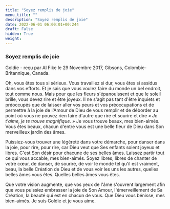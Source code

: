 ```yaml
---
title: "Soyez remplis de joie"
menu_title: ""
description: "Soyez remplis de joie"
date: 2022-06-01 06:00:01+00:244
draft: False
hidden: True
weight:
---
```

### Soyez remplis de joie

Goldie - reçu par Al Fike le 29 Novembre 2017, Gibsons, Colombie-Britannique, Canada.

Oh, vous êtes tous si sérieux. Vous travaillez si dur, vous êtes si assidus dans vos efforts. Et je sais que vous voulez faire du monde un bel endroit, tout comme nous. Mais pour que les fleurs s'épanouissent et que le soleil brille, vous devez rire et être joyeux. Il ne s'agit pas tant d'être inquiets et préoccupés que de laisser aller vos peurs et vos préoccupations et de permettre à la joie de l'Amour de Dieu de vous remplir et de déborder au point où vous ne pouvez rien faire d'autre que rire et sourire et dire *« Je t'aime, je te trouve magnifique. »* Je vous trouve beaux, mes bien-aimés. Vous êtes beaux, chacun d'entre vous est une belle fleur de Dieu dans Son merveilleux jardin des âmes.

Puissiez-vous trouver une légèreté dans votre démarche, pour danser dans la joie, pour rire, pour rire, car Dieu veut que Ses enfants soient joyeux et libres. C'est Son désir pour chacune de ses belles âmes. Laissez partir tout ce qui vous accable, mes bien-aimés. Soyez libres, libres de chanter de votre cœur, de danser, de sourire, de voir le monde tel qu'il est vraiment, beau, la belle Création de Dieu et de vous voir les uns les autres, quelles belles âmes vous êtes. Quelles belles âmes vous êtes.

Que votre vision augmente, que vos yeux de l'âme s'ouvrent largement afin que vous puissiez embrasser la joie de Son Amour, l'émerveillement de Sa Création, la beauté qui est en chacun de vous. Que Dieu vous bénisse, mes bien-aimés. Je suis Goldie et je vous aime.
